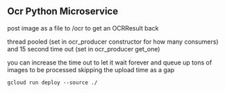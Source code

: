 ## Ocr Python Microservice 

post image as a file to /ocr to get an OCRResult back

thread pooled (set in ocr_producer constructor for how many consumers) and 15 second time out (set in ocr_producer get_one)

you can increase the time out to let it wait forever and queue up tons of images to be processed skipping the upload time as a gap

`gcloud run deploy --source ./`